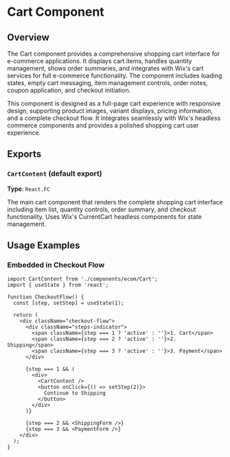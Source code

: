 # Cart Component

## Overview

The Cart component provides a comprehensive shopping cart interface for e-commerce applications. It displays cart items, handles quantity management, shows order summaries, and integrates with Wix's cart services for full e-commerce functionality. The component includes loading states, empty cart messaging, item management controls, order notes, coupon application, and checkout initiation.

This component is designed as a full-page cart experience with responsive design, supporting product images, variant displays, pricing information, and a complete checkout flow. It integrates seamlessly with Wix's headless commerce components and provides a polished shopping cart user experience.

## Exports

### `CartContent` (default export)
**Type**: `React.FC`

The main cart component that renders the complete shopping cart interface including item list, quantity controls, order summary, and checkout functionality. Uses Wix's CurrentCart headless components for state management.

## Usage Examples

### Embedded in Checkout Flow
```tsx
import CartContent from './components/ecom/Cart';
import { useState } from 'react';

function CheckoutFlow() {
  const [step, setStep] = useState(1);
  
  return (
    <div className="checkout-flow">
      <div className="steps-indicator">
        <span className={step === 1 ? 'active' : ''}>1. Cart</span>
        <span className={step === 2 ? 'active' : ''}>2. Shipping</span>
        <span className={step === 3 ? 'active' : ''}>3. Payment</span>
      </div>
      
      {step === 1 && (
        <div>
          <CartContent />
          <button onClick={() => setStep(2)}>
            Continue to Shipping
          </button>
        </div>
      )}
      
      {step === 2 && <ShippingForm />}
      {step === 3 && <PaymentForm />}
    </div>
  );
}
```
